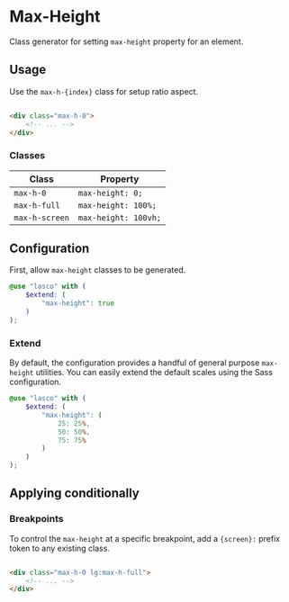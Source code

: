 # Max-Height

Class generator for setting `max-height` property for an element.

## Usage

Use the `max-h-{index}` class for setup ratio aspect.

```html

<div class="max-h-0">
    <!-- ... -->
</div>
```

### Classes

| Class          | Property             |
|----------------|----------------------|
| `max-h-0`      | `max-height: 0;`     |
| `max-h-full`   | `max-height: 100%;`  |
| `max-h-screen` | `max-height: 100vh;` |

## Configuration

First, allow `max-height` classes to be generated.

```scss
@use "lasco" with (
    $extend: (
        "max-height": true
    )
);
```

### Extend

By default, the configuration provides a handful of general purpose `max-height` utilities. You can easily extend the
default scales using the Sass configuration.

```scss
@use "lasco" with (
    $extend: (
        "max-height": (
            25: 25%,
            50: 50%,
            75: 75%
        )
    )
);
```

## Applying conditionally

### Breakpoints

To control the `max-height` at a specific breakpoint, add a `{screen}:` prefix token to any existing class.

```html

<div class="max-h-0 lg:max-h-full">
    <!-- ... -->
</div>
```
